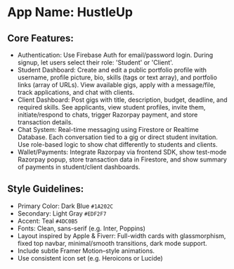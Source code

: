# **App Name**: HustleUp

## Core Features:

- Authentication: Use Firebase Auth for email/password login. During signup, let users select their role: 'Student' or 'Client'.
- Student Dashboard: Create and edit a public portfolio profile with username, profile picture, bio, skills (tags or text array), and portfolio links (array of URLs). View available gigs, apply with a message/file, track applications, and chat with clients.
- Client Dashboard: Post gigs with title, description, budget, deadline, and required skills. See applicants, view student profiles, invite them, initiate/respond to chats, trigger Razorpay payment, and store transaction details.
- Chat System: Real-time messaging using Firestore or Realtime Database. Each conversation tied to a gig or direct student invitation. Use role-based logic to show chat differently to students and clients.
- Wallet/Payments: Integrate Razorpay via frontend SDK, show test-mode Razorpay popup, store transaction data in Firestore, and show summary of payments in student/client dashboards.

## Style Guidelines:

- Primary Color: Dark Blue `#1A202C`
- Secondary: Light Gray `#EDF2F7`
- Accent: Teal `#4DC0B5`
- Fonts: Clean, sans-serif (e.g. Inter, Poppins)
- Layout inspired by Apple & Fiverr: Full-width cards with glassmorphism, fixed top navbar, minimal/smooth transitions, dark mode support.
- Include subtle Framer Motion–style animations.
- Use consistent icon set (e.g. Heroicons or Lucide)